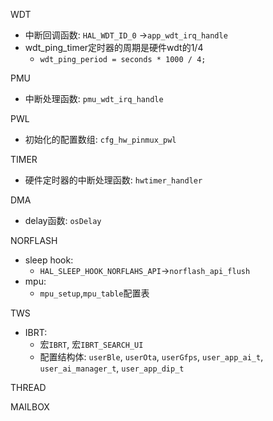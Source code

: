 WDT

* 中断回调函数: `HAL_WDT_ID_0` ->`app_wdt_irq_handle`
* wdt_ping_timer定时器的周期是硬件wdt的1/4
  * `wdt_ping_period = seconds * 1000 / 4;`

PMU

* 中断处理函数: `pmu_wdt_irq_handle`

PWL

* 初始化的配置数组: `cfg_hw_pinmux_pwl`

TIMER

* 硬件定时器的中断处理函数: `hwtimer_handler`

DMA

* delay函数: `osDelay`

NORFLASH

* sleep hook: 
  * `HAL_SLEEP_HOOK_NORFLAHS_API`->`norflash_api_flush`
* mpu: 
  * `mpu_setup`,`mpu_table`配置表

TWS

* IBRT:
  * 宏`IBRT`,  宏`IBRT_SEARCH_UI`
  * 配置结构体: `userBle`, `userOta`, `userGfps`, `user_app_ai_t`, `user_ai_manager_t`, `user_app_dip_t`

THREAD

MAILBOX
